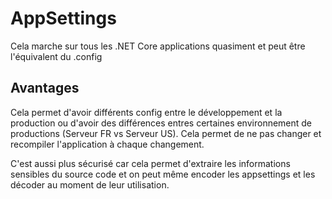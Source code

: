 # AppSettings

Cela marche sur tous les .NET Core applications quasiment et peut être l'équivalent du .config

## Avantages

Cela permet d'avoir différents config entre le développement et la production ou d'avoir des différences entres certaines environnement de productions (Serveur FR vs Serveur US). Cela permet de ne pas changer et recompiler l'application à chaque changement.

C'est aussi plus sécurisé car cela permet d'extraire les informations sensibles du source code et on peut même encoder les appsettings et les décoder au moment de leur utilisation.

